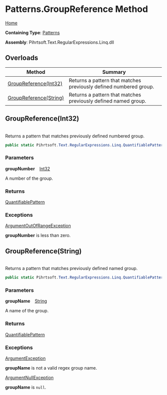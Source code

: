 # Patterns\.GroupReference Method

[Home](../../../../../../README.md)

**Containing Type**: [Patterns](../README.md)

**Assembly**: Pihrtsoft\.Text\.RegularExpressions\.Linq\.dll

## Overloads

| Method | Summary |
| ------ | ------- |
| [GroupReference(Int32)](#Pihrtsoft_Text_RegularExpressions_Linq_Patterns_GroupReference_System_Int32_) | Returns a pattern that matches previously defined numbered group\. |
| [GroupReference(String)](#Pihrtsoft_Text_RegularExpressions_Linq_Patterns_GroupReference_System_String_) | Returns a pattern that matches previously defined named group\. |

## GroupReference\(Int32\) <a id="Pihrtsoft_Text_RegularExpressions_Linq_Patterns_GroupReference_System_Int32_"></a>

\
Returns a pattern that matches previously defined numbered group\.

```csharp
public static Pihrtsoft.Text.RegularExpressions.Linq.QuantifiablePattern GroupReference(int groupNumber)
```

### Parameters

**groupNumber** &ensp; [Int32](https://docs.microsoft.com/en-us/dotnet/api/system.int32)

A number of the group\.

### Returns

[QuantifiablePattern](../../QuantifiablePattern/README.md)

### Exceptions

[ArgumentOutOfRangeException](https://docs.microsoft.com/en-us/dotnet/api/system.argumentoutofrangeexception)

**groupNumber** is less than zero\.

## GroupReference\(String\) <a id="Pihrtsoft_Text_RegularExpressions_Linq_Patterns_GroupReference_System_String_"></a>

\
Returns a pattern that matches previously defined named group\.

```csharp
public static Pihrtsoft.Text.RegularExpressions.Linq.QuantifiablePattern GroupReference(string groupName)
```

### Parameters

**groupName** &ensp; [String](https://docs.microsoft.com/en-us/dotnet/api/system.string)

A name of the group\.

### Returns

[QuantifiablePattern](../../QuantifiablePattern/README.md)

### Exceptions

[ArgumentException](https://docs.microsoft.com/en-us/dotnet/api/system.argumentexception)

**groupName** is not a valid regex group name\.

[ArgumentNullException](https://docs.microsoft.com/en-us/dotnet/api/system.argumentnullexception)

**groupName** is `null`\.

